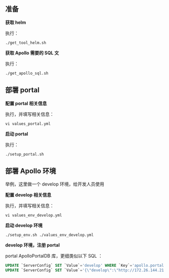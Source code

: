 ## 准备

**获取 helm**

执行：

```shell
./get_tool_helm.sh
```

**获取 Apollo 需要的 SQL 文**

执行：

```shell
./get_apollo_sql.sh
```

## 部署 portal

**配置 portal 相关信息**

执行，并填写相关信息：

```shell
vi values_portal.yml
```

**启动 portal**

执行：

```shell
./setup_portal.sh
```

## 部署 Apollo 环境

举例，这里做一个 develop 环境，给开发人员使用

**配置 develop 相关信息**

执行，并填写相关信息：

```shell
vi values_env_develop.yml
```

**启动 develop 环境**

```shell
./setup_env.sh ./values_env_develop.yml
```

**develop 环境，注册 portal**

portal ApolloPortalDB 库，更细类似以下 SQL ：

```sql
UPDATE `ServerConfig` SET `Value`='develop' WHERE `Key`='apollo.portal.envs';
UPDATE `ServerConfig` SET `Value`='{\"develop\":\"http://172.26.144.21:8081/\"}' WHERE `Key`='apollo.portal.meta.servers';
```
